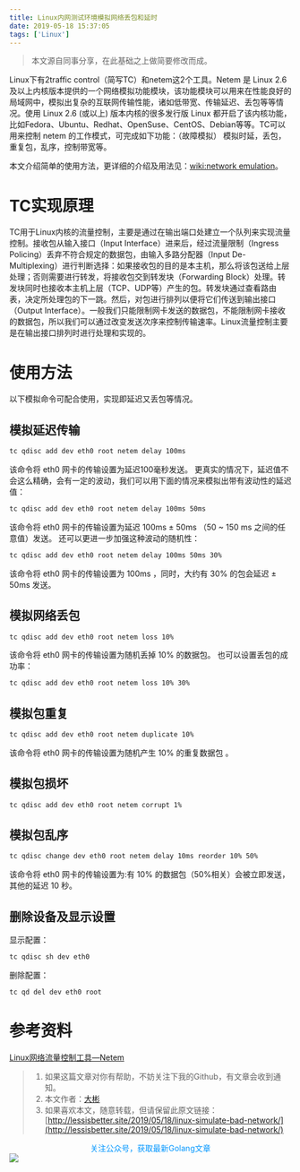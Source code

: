 ```yaml
---
title: Linux内网测试环境模拟网络丢包和延时
date: 2019-05-18 15:37:05
tags: ['Linux']
---
```




> 本文源自同事分享，在此基础之上做简要修改而成。

Linux下有2traffic control（简写TC）和netem这2个工具。Netem 是 Linux 2.6 及以上内核版本提供的一个网络模拟功能模块，该功能模块可以用来在性能良好的局域网中，模拟出复杂的互联网传输性能，诸如低带宽、传输延迟、丢包等等情况。使用 Linux 2.6 (或以上) 版本内核的很多发行版 Linux 都开启了该内核功能，比如Fedora、Ubuntu、Redhat、OpenSuse、CentOS、Debian等等。TC可以用来控制 netem 的工作模式，可完成如下功能：（故障模拟） 模拟时延，丢包，重复包，乱序，控制带宽等。

本文介绍简单的使用方法，更详细的介绍及用法见：[wiki:network emulation](<https://wiki.linuxfoundation.org/networking/netem>)。

# TC实现原理

TC用于Linux内核的流量控制，主要是通过在输出端口处建立一个队列来实现流量控制。接收包从输入接口（Input Interface）进来后，经过流量限制（Ingress Policing）丢弃不符合规定的数据包，由输入多路分配器（Input De-Multiplexing）进行判断选择：如果接收包的目的是本主机，那么将该包送给上层处理；否则需要进行转发，将接收包交到转发块（Forwarding Block）处理。转发块同时也接收本主机上层（TCP、UDP等）产生的包。转发块通过查看路由表，决定所处理包的下一跳。然后，对包进行排列以便将它们传送到输出接口（Output Interface）。一般我们只能限制网卡发送的数据包，不能限制网卡接收的数据包，所以我们可以通过改变发送次序来控制传输速率。Linux流量控制主要是在输出接口排列时进行处理和实现的。

# 使用方法

以下模拟命令可配合使用，实现即延迟又丢包等情况。

## 模拟延迟传输

```bash
tc qdisc add dev eth0 root netem delay 100ms
```

该命令将 eth0 网卡的传输设置为延迟100毫秒发送。
更真实的情况下，延迟值不会这么精确，会有一定的波动，我们可以用下面的情况来模拟出带有波动性的延迟值：

````bash
tc qdisc add dev eth0 root netem delay 100ms 50ms
````

该命令将 eth0 网卡的传输设置为延迟 100ms ± 50ms （50 ~ 150 ms 之间的任意值）发送。
还可以更进一步加强这种波动的随机性：

```bash
tc qdisc add dev eth0 root netem delay 100ms 50ms 30%
```

该命令将 eth0 网卡的传输设置为 100ms ，同时，大约有 30% 的包会延迟 ± 50ms 发送。
　　

## 模拟网络丢包

```bash
tc qdisc add dev eth0 root netem loss 10%
```

该命令将 eth0 网卡的传输设置为随机丢掉 10% 的数据包。
也可以设置丢包的成功率：

```bash
tc qdisc add dev eth0 root netem loss 10% 30%
```

## 模拟包重复

```bash
tc qdisc add dev eth0 root netem duplicate 10%
```

该命令将 eth0 网卡的传输设置为随机产生 10% 的重复数据包 。

## 模拟包损坏

```bash
tc qdisc add dev eth0 root netem corrupt 1%
```

## 模拟包乱序

```bash
tc qdisc change dev eth0 root netem delay 10ms reorder 10% 50%
```

该命令将 eth0 网卡的传输设置为:有 10% 的数据包（50%相关）会被立即发送，其他的延迟 10 秒。

## 删除设备及显示设置

显示配置：

```bash
tc qdisc sh dev eth0
```

删除配置：

```bash
tc qd del dev eth0 root
```

# 参考资料

[Linux网络流量控制工具—Netem](<https://www.cnblogs.com/fsw-blog/p/4788036.html>)


> 1. 如果这篇文章对你有帮助，不妨关注下我的Github，有文章会收到通知。
> 2. 本文作者：[大彬](http://lessisbetter.site/about/)
> 3. 如果喜欢本文，随意转载，但请保留此原文链接：[http://lessisbetter.site/2019/05/18/linux-simulate-bad-network/](http://lessisbetter.site/2019/05/18/linux-simulate-bad-network/)

<div style="color:#0096FF; text-align:center">关注公众号，获取最新Golang文章</div>
<img src="http://img.lessisbetter.site/2019-01-article_qrcode.jpg" style="border:0"  align=center />